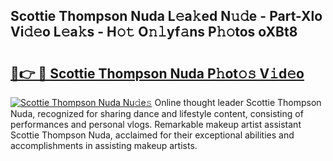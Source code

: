 ## Scottie Thompson Nuda L𝚎a𝚔ed N𝚞𝚍e - Part-Xlo Vi𝚍𝚎o L𝚎a𝚔s - H𝚘𝚝 O𝚗𝚕yf𝚊ns P𝚑𝚘tos oXBt8

# <h2><a href="http://kfe4ce.oniu.top/?m=Scottie+Thompson+Nuda">🔗👉 🔴 Scottie Thompson Nuda P𝚑ot𝚘𝚜 V𝚒d𝚎o</a></h2>

[![Scottie Thompson Nuda Nu𝚍e𝚜](https://i.imgur.com/0qMVB7G.gif)](http://kfe4ce.oniu.top/?m=Scottie+Thompson+Nuda)
Online thought leader Scottie Thompson Nuda, recognized for sharing dance and lifestyle content, consisting of performances and personal vlogs. Remarkable makeup artist assistant Scottie Thompson Nuda, acclaimed for their exceptional abilities and accomplishments in assisting makeup artists.  
